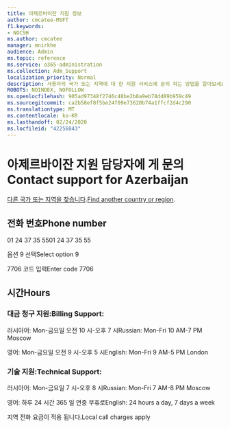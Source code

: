 ```yaml
---
title: 아제르바이잔 지원 정보
author: cmcatee-MSFT
f1.keywords:
- NOCSH
ms.author: cmcatee
manager: mnirkhe
audience: Admin
ms.topic: reference
ms.service: o365-administration
ms.collection: Adm_Support
localization_priority: Normal
description: 사용자의 국가 또는 지역에 대 한 지원 서비스에 문의 하는 방법을 알아보세요.
ROBOTS: NOINDEX, NOFOLLOW
ms.openlocfilehash: 905ad97348f2746c48be2b8a9eb78dd89b959c49
ms.sourcegitcommit: ca2b58ef8f5be24f09e73620b74a1ffcf2d4c290
ms.translationtype: MT
ms.contentlocale: ko-KR
ms.lasthandoff: 02/24/2020
ms.locfileid: "42256843"
---
```

# <a name="contact-support-for-azerbaijan"></a><span data-ttu-id="a1a5b-103">아제르바이잔 지원 담당자에 게 문의</span><span class="sxs-lookup"><span data-stu-id="a1a5b-103">Contact support for Azerbaijan</span></span>

<span data-ttu-id="a1a5b-104">[다른 국가 또는 지역을 찾습니다](../contact-support-for-business-products.md).</span><span class="sxs-lookup"><span data-stu-id="a1a5b-104">[Find another country or region](../contact-support-for-business-products.md).</span></span>

## <a name="phone-number"></a><span data-ttu-id="a1a5b-105">전화 번호</span><span class="sxs-lookup"><span data-stu-id="a1a5b-105">Phone number</span></span>
<span data-ttu-id="a1a5b-106">01 24 37 35 55</span><span class="sxs-lookup"><span data-stu-id="a1a5b-106">01 24 37 35 55</span></span>

<span data-ttu-id="a1a5b-107">옵션 9 선택</span><span class="sxs-lookup"><span data-stu-id="a1a5b-107">Select option 9</span></span>

<span data-ttu-id="a1a5b-108">7706 코드 입력</span><span class="sxs-lookup"><span data-stu-id="a1a5b-108">Enter code 7706</span></span>

## <a name="hours"></a><span data-ttu-id="a1a5b-109">시간</span><span class="sxs-lookup"><span data-stu-id="a1a5b-109">Hours</span></span>
### <a name="billing-support"></a><span data-ttu-id="a1a5b-110">대금 청구 지원:</span><span class="sxs-lookup"><span data-stu-id="a1a5b-110">Billing Support:</span></span>

<span data-ttu-id="a1a5b-111">러시아어: Mon-금요일 오전 10 시-오후 7 시</span><span class="sxs-lookup"><span data-stu-id="a1a5b-111">Russian: Mon-Fri 10 AM-7 PM Moscow</span></span>

<span data-ttu-id="a1a5b-112">영어: Mon-금요일 오전 9 시-오후 5 시</span><span class="sxs-lookup"><span data-stu-id="a1a5b-112">English: Mon-Fri 9 AM-5 PM London</span></span>

### <a name="technical-support"></a><span data-ttu-id="a1a5b-113">기술 지원:</span><span class="sxs-lookup"><span data-stu-id="a1a5b-113">Technical Support:</span></span>

<span data-ttu-id="a1a5b-114">러시아어: Mon-금요일 7 시-오후 8 시</span><span class="sxs-lookup"><span data-stu-id="a1a5b-114">Russian: Mon-Fri 7 AM-8 PM Moscow</span></span>

<span data-ttu-id="a1a5b-115">영어: 하루 24 시간 365 일 연중 무휴로</span><span class="sxs-lookup"><span data-stu-id="a1a5b-115">English: 24 hours a day, 7 days a week</span></span>

<span data-ttu-id="a1a5b-116">지역 전화 요금이 적용 됩니다.</span><span class="sxs-lookup"><span data-stu-id="a1a5b-116">Local call charges apply</span></span>